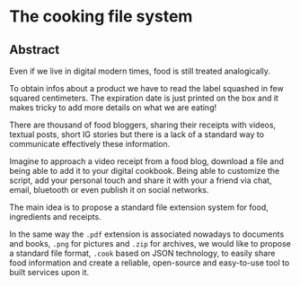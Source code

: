 # The cooking file system
 
## Abstract
Even if we live in digital modern times, food is still treated analogically.

To obtain infos about a product we have to read the label squashed in few squared centimeters. The expiration date is just printed on the box and it makes tricky to add more details on what we are eating!

There are thousand of food bloggers, sharing their receipts with videos, textual posts, short IG stories but there is a lack of a standard way to communicate effectively these information. 

Imagine to approach a video receipt from a food blog, download a file and being able to add it to your digital cookbook. Being able to customize the script, add your personal touch and share it with your a friend via chat, email, bluetooth or even publish it on social networks.

The main idea is to propose a standard file extension system for food, ingredients and receipts.

In the same way the `.pdf` extension is associated nowadays to documents and books, `.png` for pictures and `.zip` for archives, we would like to propose a standard file format, `.cook` based on JSON technology, to easily share food information and create a reliable, open-source and easy-to-use tool to built services upon it.
